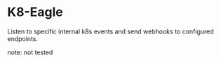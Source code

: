 # K8-Eagle

Listen to specific internal k8s events and send webhooks to configured endpoints.

note: not tested